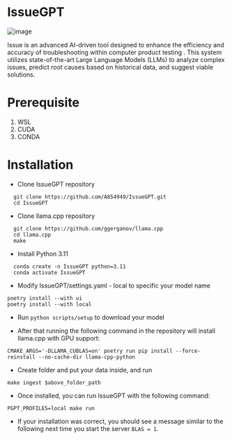 #  IssueGPT 

![image](https://github.com/A854949/IssueGPT/assets/82749575/3ea53440-af3d-419d-ac18-0587467c6b6e)


Issue is an advanced AI-driven tool designed to enhance the efficiency and accuracy of troubleshooting within computer product testing . This system utilizes state-of-the-art Large Language Models (LLMs) to analyze complex issues, predict root causes based on historical data, and suggest viable solutions.

# Prerequisite
1. WSL
2. CUDA
3. CONDA
   
# Installation

* Clone IssueGPT repository
```
  git clone https://github.com/A854949/IssueGPT.git
  cd IssueGPT
```

* Clone llama.cpp repository
```
  git clone https://github.com/ggerganov/llama.cpp
  cd llama.cpp
  make
```

* Install Python 3.11
```
  conda create -n IssueGPT python=3.11
  conda activate IssueGPT
```

* Modify IssueGPT/settings.yaml - local to specific your model name
```
poetry install --with ui
poetry install --with local
```

* Run ```python scripts/setup``` to download your model
  
* After that running the following command in the repository will install llama.cpp with GPU support:
```
CMAKE_ARGS='-DLLAMA_CUBLAS=on' poetry run pip install --force-reinstall --no-cache-dir llama-cpp-python
```

* Create folder and put your data inside, and run
```
make ingest $above_folder_path
```

* Once installed, you can run IssueGPT with the following command:
```
PGPT_PROFILES=local make run
```

* If your installation was correct, you should see a message similar to the following next time you start the server ```BLAS = 1```.
